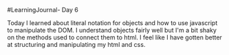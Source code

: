 #LearningJournal- Day 6

  Today I learned about literal notation for objects and how to use javascript to manipulate the DOM. I understand objects fairly well but I'm a bit shaky on the methods used to connect them to html. I feel like I have gotten better at structuring and manipulating my html and css.

